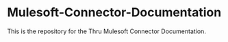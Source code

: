 # Mulesoft-Connector-Documentation

This is the repository for the Thru Mulesoft Connector Documentation.
